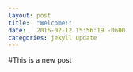 ```yaml
---
layout: post
title:  "Welcome!"
date:   2016-02-12 15:56:19 -0600
categories: jekyll update
---
```


#This is a new post


<!-- *This is only a draft*

##TODO:
1. Write some content
..1. write summary
..2. populate it	
2. Upload it
..* git pull
..* git push
3. Make it pretty


## New Indented Paragraph
...Bla bla bla
...bla bla
.. *The End.*


###If you want to know more: 
[I'm an inline link](https://www.google.com)
[I'm an inline-style link with title](https://www.google.com "Google's Homepage")

## My Code

```java
int number = 42; 

public void foo(String name)
{
	this.myName = name;
}

### Quote

> This is my favorite quote
> bla bla

---

## Youtube videos! -->






